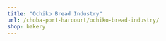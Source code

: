 ```yaml
---
title: "Ochiko Bread Industry"
url: /choba-port-harcourt/ochiko-bread-industry/
shop: bakery
---
```

